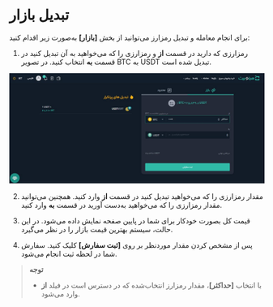 # تبدیل بازار
برای انجام معامله و تبدیل رمزارز می‌توانید از  بخش **[بازار]** به‌صورت زیر اقدام کنید:

1. رمزارزی که دارید  در قسمت **از** و رمزارزی را که می‌خواهید به آن تبدیل کنید در قسمت **به** انتخاب کنید. در تصویر BTC به USDT تبدیل شده است.

![تبدیل بازار](./Images/market-crypto-exchange.jpg)

2. مقدار رمزارزی را که می‌خواهید تبدیل کنید در قسمت  **از** وارد کنید. همچنین می‌توانید مقدار رمزارزی را که می‌خواهید به‌دست آورید در  قسمت **به** وارد کنید.

3. قیمت کل بصورت خودکار برای شما در پایین صفحه نمایش داده می‌شود. در این حالت، سیستم بهترین قیمت بازار را در نظر می‌گیرد.

4. پس از مشخص کردن مقدار موردنظر بر روی **[ثبت سفارش]** کلیک کنید. سفارش شما در لحظه ثبت انجام می‌شود.

> **توجه**<br>
> - با انتخاب **[حداکثر]**، مقدار رمزارز انتخاب‌شده که در دسترس است  در فیلد **از** وارد می‌شود.

